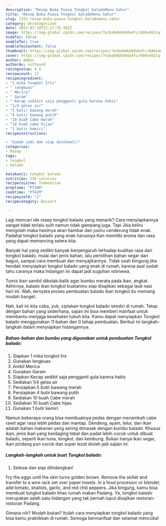 ```yaml
---
description: "Resep Buka Puasa Tongkol baladoMenu Sahur"
title: "Resep Buka Puasa Tongkol baladoMenu Sahur"
slug: 2332-resep-buka-puasa-tongkol-baladomenu-sahur
category: Uncategorized
date: 2022-07-14T22:17:33.382Z
image: https://img-global.cpcdn.com/recipes/7e1ba04bbb9da4fc/680x482cq70/tongkol-balado-foto-resep-utama.jpg
hideToc: false
enableToc: true
enableTocContent: false
thumbnail: https://img-global.cpcdn.com/recipes/7e1ba04bbb9da4fc/680x482cq70/tongkol-balado-foto-resep-utama.jpg
cover: https://img-global.cpcdn.com/recipes/7e1ba04bbb9da4fc/680x482cq70/tongkol-balado-foto-resep-utama.jpg
author: Admin
authorAv: notfound
ratingvalue: 4.4
reviewcount: 12
recipeingredient:
- "1 mika tongkol Iris"
- " lengkuas"
- " Merica"
- " Garam"
- " Kecap sedikit saja pengganti gula karena habis"
- "1/4 gelas air"
- "5 butir bawang merah"
- "4 butir bawang putih"
- "10 buah Cabe merah"
- "10 buah Cabe hijau"
- "1 butir kemiri"
recipeinstructions:

- "Sudah jadi dan siap dinikmati!"
categories:
- Resep
tags:
- tongkol
- balado

katakunci: tongkol balado 
nutrition: 256 calories
recipecuisine: Indonesian
preptime: "PT18M"
cooktime: "PT42M"
recipeyield: "2"
recipecategory: Dessert

---
```



Lagi mencari ide resep tongkol balado yang menarik? Cara menyiapkannya sangat tidak terlalu sulit namun tidak gampang juga. Tapi Jika keliru mengolah maka hasilnya akan hambar dan justru cenderung tidak enak. Padahal tongkol balado yang enak harusnya Kan memiliki aroma dan rasa yang dapat memancing selera kita.


Banyak hal yang sedikit banyak berpengaruh terhadap kualitas rasa dari tongkol balado, mulai dari jenis bahan, lalu pemilihan bahan segar dan bagus, sampai cara membuat dan menyajikannya. Tidak usah bingung jika hendak menyiapkan tongkol balado yang enak di rumah, karena asal sudah tahu caranya maka hidangan ini dapat jadi suguhan istimewa.

Tumis ikan sambil dibolak-balik agar bumbu merata pada ikan, angkat. Akhirnya, balado ikan tongkol buatanmu siap disajikan sebagai lauk nasi hari ini. Wah, ternyata proses pembuatan balado ikan tongkol itu memang mudah banget.


Nah, kali ini kita coba, yuk, ciptakan tongkol balado sendiri di rumah. Tetap dengan bahan yang sederhana, sajian ini bisa memberi manfaat untuk membantu menjaga kesehatan tubuh kita. Kamu dapat menyiapkan Tongkol balado menggunakan 11 bahan dan 0 tahap pembuatan. Berikut ini langkah-langkah dalam menyiapkan hidangannya.

<!--inarticleads1-->

##### Bahan-bahan dan bumbu yang digunakan untuk pembuatan Tongkol balado:

1. Siapkan 1 mika tongkol Iris
1. Gunakan  lengkuas
1. Ambil  Merica
1. Gunakan  Garam
1. Siapkan  Kecap sedikit saja pengganti gula karena habis
1. Sediakan 1/4 gelas air
1. Persiapkan 5 butir bawang merah
1. Persiapkan 4 butir bawang putih
1. Sediakan 10 buah Cabe merah
1. Sediakan 10 buah Cabe hijau
1. Gunakan 1 butir kemiri


Namun beberapa orang bisa membuatnya pedas dengan menambah cabe rawit agar rasa lebih pedas dan mantap. Dendeng, ayam, telur, dan ikan adalah bahan makanan yang sering dimasak dengan bumbu balado. Khusus ikan, jenis ikan yang berdaging tebal dan padat lebih cocok untuk dibuat balado, seperti ikan tuna, tongkol, dan kembung. Bukan hanya ikan segar, ikan pindang pun cocok dan super lezat diolah jadi sajian ini. 

<!--inarticleads2-->

##### Langkah-langkah untuk buat Tongkol balado:


1. Selesai dan siap dihidangkan!

Fry the eggs until the skin turns golden brown. Remove the skillet and transfer to a wire rack set over paper towels. In a food processor or blender, add tomato, shallots, garlic, and red chili peppers. Jika bingung, kamu bisa membuat tongkol balado khas rumah makan Padang. Ya, tongkol balado merupakan salah satu hidangan yang tak pernah luput disajikan restoran-restoran Padang. 

Gimana nih? Mudah bukan? Itulah cara menyiapkan tongkol balado yang bisa kamu praktikkan di rumah. Semoga bermanfaat dan selamat mencoba!
